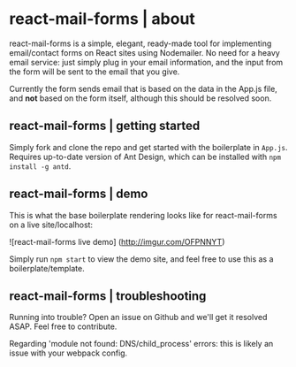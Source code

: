 # react-mail-forms | about
react-mail-forms is a simple, elegant, ready-made tool for implementing email/contact forms on React sites using Nodemailer. No need for a heavy email service: just simply plug in your email information, and the input from the form will be sent to the email that you give.

Currently the form sends email that is based on the data in the App.js file, and
**not** based on the form itself, although this should be resolved soon.


## react-mail-forms | getting started

Simply fork and clone the repo and get started with the boilerplate in `App.js`. Requires up-to-date version of Ant Design, which can be installed with `npm install -g antd`.


## react-mail-forms | demo

This is what the base boilerplate rendering looks like for react-mail-forms on a
live site/localhost:

![react-mail-forms live demo]
(http://imgur.com/OFPNNYT)

Simply run `npm start` to view the demo site, and feel free to use this
as a boilerplate/template.

## react-mail-forms | troubleshooting

Running into trouble? Open an issue on Github and we'll get it resolved ASAP. Feel free to contribute.

Regarding 'module not found: DNS/child_process' errors: this is likely an issue
with your webpack config.
